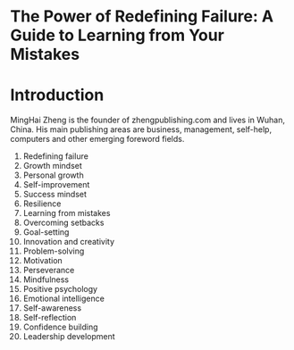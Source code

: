 # The Power of Redefining Failure: A Guide to Learning from Your Mistakes

# Introduction

MingHai Zheng is the founder of zhengpublishing.com and lives in Wuhan, China. His main publishing areas are business, management, self-help, computers and other emerging foreword fields.



1. Redefining failure
2. Growth mindset
3. Personal growth
4. Self-improvement
5. Success mindset
6. Resilience
7. Learning from mistakes
8. Overcoming setbacks
9. Goal-setting
10. Innovation and creativity
11. Problem-solving
12. Motivation
13. Perseverance
14. Mindfulness
15. Positive psychology
16. Emotional intelligence
17. Self-awareness
18. Self-reflection
19. Confidence building
20. Leadership development


